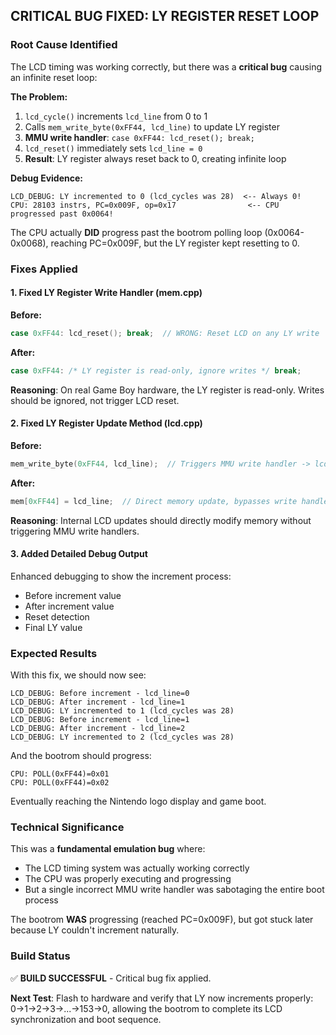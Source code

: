 ## CRITICAL BUG FIXED: LY REGISTER RESET LOOP

### Root Cause Identified
The LCD timing was working correctly, but there was a **critical bug** causing an infinite reset loop:

**The Problem:**
1. `lcd_cycle()` increments `lcd_line` from 0 to 1
2. Calls `mem_write_byte(0xFF44, lcd_line)` to update LY register  
3. **MMU write handler**: `case 0xFF44: lcd_reset(); break;`
4. `lcd_reset()` immediately sets `lcd_line = 0`
5. **Result**: LY register always reset back to 0, creating infinite loop

**Debug Evidence:**
```
LCD_DEBUG: LY incremented to 0 (lcd_cycles was 28)  <-- Always 0!
CPU: 28103 instrs, PC=0x009F, op=0x17                <-- CPU progressed past 0x0064!
```

The CPU actually **DID** progress past the bootrom polling loop (0x0064-0x0068), reaching PC=0x009F, but the LY register kept resetting to 0.

### Fixes Applied

#### 1. Fixed LY Register Write Handler (mem.cpp)
**Before:**
```c
case 0xFF44: lcd_reset(); break;  // WRONG: Reset LCD on any LY write
```

**After:**
```c
case 0xFF44: /* LY register is read-only, ignore writes */ break;
```

**Reasoning**: On real Game Boy hardware, the LY register is read-only. Writes should be ignored, not trigger LCD reset.

#### 2. Fixed LY Register Update Method (lcd.cpp)  
**Before:**
```c
mem_write_byte(0xFF44, lcd_line);  // Triggers MMU write handler -> lcd_reset()
```

**After:**
```c
mem[0xFF44] = lcd_line;  // Direct memory update, bypasses write handler
```

**Reasoning**: Internal LCD updates should directly modify memory without triggering MMU write handlers.

#### 3. Added Detailed Debug Output
Enhanced debugging to show the increment process:
- Before increment value
- After increment value  
- Reset detection
- Final LY value

### Expected Results

With this fix, we should now see:
```
LCD_DEBUG: Before increment - lcd_line=0
LCD_DEBUG: After increment - lcd_line=1  
LCD_DEBUG: LY incremented to 1 (lcd_cycles was 28)
LCD_DEBUG: Before increment - lcd_line=1
LCD_DEBUG: After increment - lcd_line=2
LCD_DEBUG: LY incremented to 2 (lcd_cycles was 28)
```

And the bootrom should progress:
```
CPU: POLL(0xFF44)=0x01
CPU: POLL(0xFF44)=0x02
```

Eventually reaching the Nintendo logo display and game boot.

### Technical Significance

This was a **fundamental emulation bug** where:
- The LCD timing system was actually working correctly
- The CPU was properly executing and progressing  
- But a single incorrect MMU write handler was sabotaging the entire boot process

The bootrom **WAS** progressing (reached PC=0x009F), but got stuck later because LY couldn't increment naturally.

### Build Status
✅ **BUILD SUCCESSFUL** - Critical bug fix applied.

**Next Test**: Flash to hardware and verify that LY now increments properly: 0→1→2→3→...→153→0, allowing the bootrom to complete its LCD synchronization and boot sequence.

